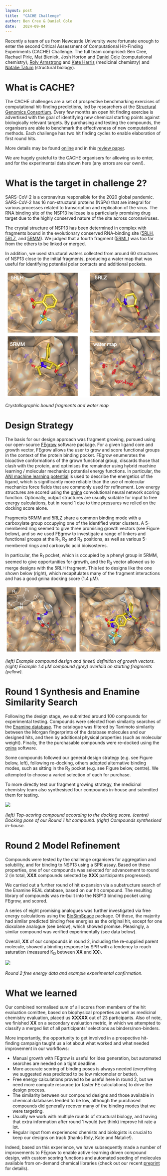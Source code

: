 ```yaml
---
layout: post
title:  "CACHE Challenge"
author: Ben Cree & Daniel Cole
date:   2024-09-04
---
```


Recently a team of us from Newcastle University were fortunate enough
to enter the second Critical Assessment of Computational Hit-Finding
Experiments (CACHE) Challenge. The full team comprised: Ben Cree,
Rachael Pirie, Mat Bieniek, Josh Horton and [Daniel Cole](https://www.ncl.ac.uk/nes/people/profile/danielcole.html) (computational
chemistry), [Roly Armstrong](https://www.ncl.ac.uk/nes/people/profile/rolyarmstrong.html) and [Kate Harris](https://www.ncl.ac.uk/cancer/people/profile/kateharris.html) (medicinal chemistry) and
[Natalie Tatum](https://www.ncl.ac.uk/medical-sciences/people/profile/natalietatum.html) (structural biology).


# What is CACHE?

The CACHE challenges are a set of prospective benchmarking exercises
of computational hit-finding predictions, led by researchers at the
[Structural Genomics Consortium](https://www.thesgc.org). Every few months an open hit finding
exercise is advertised with the goal of identifying new chemical
starting points against biologically relevant targets. By purchasing
and testing the compounds, the organisers are able to benchmark the
effectiveness of new computational methods. Each challenge has two hit
finding cycles to enable elaboration of first round hits.

More details may be found
[online](https://cache-challenge.org/what-cache) and in this [review
paper](https://www.nature.com/articles/s41570-022-00363-z).

We are hugely grateful to the CACHE organisers for allowing us to
enter, and for the experimental data shown here (any errors are our
own!).



# What is the target in challenge 2?

SARS-CoV-2 is a coronavirus responsible for the 2020 global pandemic.
SARS-CoV-2 has 16 non-structural proteins (NSPs) that are integral for various processes
related to transcription and replication of the virus. 
The RNA binding site of the NSP13 helicase is a particularly promising drug target due to the
highly conserved nature of the site across coronaviruses.

The crystal structure of NSP13 has been determined in complex with fragments bound in the 
evolutionary conserved RNA-binding site ([5RLH](https://www.rcsb.org/structure/5rlh), [5RLZ](https://www.rcsb.org/structure/5rlz), and [5RMM](https://www.rcsb.org/structure/5rmm)). We judged 
that a fourth fragment ([5RML](https://www.rcsb.org/structure/5rml)) was too
far from the others to be linked or merged.

In addition, we used structural waters collected from around 60 structures of NSP13 close to the initial fragments, producing a water map that was useful for identifying potential polar contacts and additional pockets.

![](/assets/cache-figs/fig1.png)

*Crystallographic bound fragments and water map*


# Design Strategy

The basis for our design approach was fragment growing, pursued using our open-source [FEgrow](https://github.com/cole-group/FEgrow) software package.
For a given ligand core and growth vector, FEgrow allows the user to grow and score functional groups in the context of the protein binding pocket. 
FEgrow enumerates the bioactive conformations of the grown functional group, discards those that clash with the protein, and optimises the remainder 
using hybrid machine learning / molecular mechanics potential energy functions. In particular, the [ANI machine learning potential](https://doi.org/10.1039/C6SC05720A) is used to describe the energetics of the ligand, which is significantly more reliable than the use of molecular mechanics force fields that are commonly used for refinement. 
Low energy structures are scored using the [gnina](https://github.com/gnina/gnina) convolutional neural network scoring function.
Optionally, output structures are usually suitable for input to free energy calculations, but in round 1 due to 
time pressures we relied on the docking score alone.

Fragments 5RMM and 5RLZ share a common binding mode with a carboxylate group occupying one of the identified water
clusters. A 5-membered ring seemed to give three promising growth vectors (see Figure below), and so we 
used FEgrow to investigate a range of linkers and functional groups at the R<sub>1</sub>, R<sub>2</sub> and R<sub>3</sub> positions,
as well as various 5-membered rings and carboxylic acid bioisosteres. 

In particular, the R<sub>1</sub> pocket, which is occupied by a phenyl group in 5RMM, seemed to give opportunities for growth, and the R<sub>3</sub> vector allowed us to merge designs with the 5RLH fragment. This led to designs like the 
one shown below (right), which recapitulates many of the fragment interactions and has a good gnina docking
score (1.4 &mu;M).

![](/assets/cache-figs/fig2.png)

*(left) Example compound design and (inset) definition of growth vectors. (right) Example 1.4 &mu;M compound (grey)
overlaid on starting fragments (yellow).*



# Round 1 Synthesis and Enamine Similarity Search

Following the design stage, we submitted around 100 compounds for experimental testing.
Compounds were selected from similarity searches of the [Enamine database](https://enaminestore.com/search).
The catalogue was filtered by Tanimoto similarity between the Morgan fingerprints of the database molecules 
and our designed hits, and then by additional physical properties (such as molecular weight).
Finally, the the purchasable compounds were re-docked using the [gnina](https://github.com/gnina/gnina) software.

Some compounds followed our general design strategy (e.g. see Figure below, left), following re-docking,
others adopted alternative binding modes, such as sitting in the R<sub>2</sub> pocket (e.g. see Figure below, centre).
We attempted to choose a varied selection of each for purchase.

To more directly test our fragment growing strategy, the medicinal chemistry team also synthesised four compounds in-house
and submitted them for testing.

![](/assets/figure.png)

*(left) Top-scoring compound according to the docking score. (centre) Docking pose of our Round 1 hit compound. (right) 
Compounds synthesised in-house.*


# Round 2 Model Refinement

Compounds were tested by the challenge organisers for aggregation and solubility, and for binding to NSP13 using a SPR assay.
Based on these properties, one of our compounds was selected for advancement to round 2 (in total, **XXX** compounds selected by **XXX**
participants progressed).

We carried out a further round of hit expansion via a substructure search of the Enamine REAL database, based on our hit compound.
The resulting library of compounds was re-built into the NSP13 binding pocket using FEgrow, and scored.

A series of eight promising analogues was further investigated via free energy calculations using the [BioSimSpace](https://biosimspace.openbiosim.org) 
package. Of those, the majority had similar predicted binding free energies as the original hit, except for one dioxolane
analogue (see below), which showed promise. Pleasingly, a similar compound was verified experimentally (see data below). 

Overall, **XX** of our compounds in round 2, including the re-supplied parent molecule, showed a binding 
response by SPR with a tendency to reach saturation (measured K<sub>D</sub> between **XX** and **XX**).

![](/assets/figure.png)

*Round 2 free energy data and example experimental confirmation.*



# What we learned

Our combined normalised sum of all scores from members of the hit evaluation comittee,
based on biophysical properties as well as medicinal chemistry evaluation, placed us **XXXXX** 
out of 23 participants. Also of note, we finished **XX** on a secondary evaluation metric, in which 
we attempted to classify a merged list of all participants' selections as binders/non-binders.

More importantly, the opportunity to get involved in a prospective hit-finding campaign taught us 
a lot about what worked and what needed improvement in our workflows:

* Manual growth with FEgrow is useful for idea generation, but automated searches are needed on a tight deadline.
* More accurate scoring of binding poses is always needed (everything we suggested was predicted to be low micromolar or better).
* Free energy calculations proved to be useful here in round 2, but we need more compute resource (or faster FE calculations) to drive the design process.
* The similarity between our compound designs and those available in chemical databases tended to be low, although the purchased compounds did generally recover many of the binding modes that we were targeting.
* Usually we work with multiple rounds of structural biology, and having that extra information after round 1 would (we think) improve hit rate a lot.
* Regular input from experienced chemists and biologists is crucial to keep our designs on track (thanks Roly, Kate and Natalie!).

Indeed, based on this experience, we have subsequently made a number of improvements to FEgrow to enable active-learning driven
compound design, with custom scoring functions and automated seeding of molecules available from on-demand chemical libraries 
(check out our recent [preprint](https://doi.org/10.26434/chemrxiv-2024-xczfb) for details).


